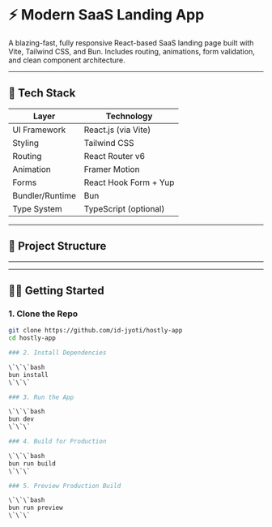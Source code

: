 # ⚡ Modern SaaS Landing App

A blazing-fast, fully responsive React-based SaaS landing page built with Vite, Tailwind CSS, and Bun. Includes routing, animations, form validation, and clean component architecture.

---

## 🚀 Tech Stack

| Layer            | Technology                        |
|------------------|-----------------------------------|
| UI Framework     | React.js (via Vite)               |
| Styling          | Tailwind CSS                      |
| Routing          | React Router v6                   |
| Animation        | Framer Motion                     |
| Forms            | React Hook Form + Yup             |
| Bundler/Runtime  | Bun                               |
| Type System      | TypeScript (optional)             |

---

## 📁 Project Structure


---


---

## 🧑‍💻 Getting Started

### 1. Clone the Repo

```bash
git clone https://github.com/id-jyoti/hostly-app
cd hostly-app

### 2. Install Dependencies

\`\`\`bash
bun install
\`\`\`

### 3. Run the App

\`\`\`bash
bun dev
\`\`\`

### 4. Build for Production

\`\`\`bash
bun run build
\`\`\`

### 5. Preview Production Build

\`\`\`bash
bun run preview
\`\`\`



